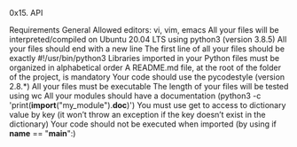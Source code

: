  0x15. API

Requirements
General
Allowed editors: vi, vim, emacs
All your files will be interpreted/compiled on Ubuntu 20.04 LTS using python3 (version 3.8.5)
All your files should end with a new line
The first line of all your files should be exactly #!/usr/bin/python3
Libraries imported in your Python files must be organized in alphabetical order
A README.md file, at the root of the folder of the project, is mandatory
Your code should use the pycodestyle (version 2.8.*)
All your files must be executable
The length of your files will be tested using wc
All your modules should have a documentation (python3 -c 'print(__import__("my_module").__doc__)')
You must use get to access to dictionary value by key (it won’t throw an exception if the key doesn’t exist in the dictionary)
Your code should not be executed when imported (by using if __name__ == "__main__":)
